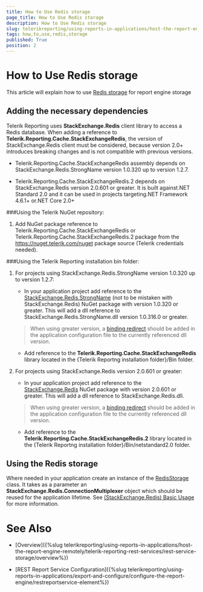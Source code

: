 ```yaml
---
title: How to Use Redis storage
page_title: How to Use Redis storage 
description: How to Use Redis storage
slug: telerikreporting/using-reports-in-applications/host-the-report-engine-remotely/telerik-reporting-rest-services/rest-service-storage/how-to-use-redis-storage
tags: how,to,use,redis,storage
published: True
position: 2
---
```


# How to Use Redis storage



This article will explain how to use          [Redis storage](http://redis.io/)          for report engine storage       

## Adding the necessary dependencies

Telerik Reporting uses __StackExchange.Redis__ client library to access a Redis database.           When adding a reference to __Telerik.Reporting.Cache.StackExchangeRedis__, the version of StackExchange.Redis client must be considered,           because version 2.0+ introduces breaking changes and is not compatible with previous versions.         

* Telerik.Reporting.Cache.StackExchangeRedis assembly depends on StackExchange.Redis.StrongName version 1.0.320 up to version 1.2.7.             

* Telerik.Reporting.Cache.StackExchangeRedis.2 depends on StackExchange.Redis version 2.0.601 or greater.               It is built against.NET Standard 2.0 and it can be used in projects targeting.NET Framework 4.6.1+ or.NET Core 2.0+             

###Using the Telerik NuGet repository:

1. Add NuGet package reference to Telerik.Reporting.Cache.StackExchangeRedis or Telerik.Reporting.Cache.StackExchangeRedis.2 package from the https://nuget.telerik.com/nuget package source (Telerik credentials needed).                 

###Using the Telerik Reporting installation bin folder:

1. For projects using StackExchange.Redis.StrongName version 1.0.320 up to version 1.2.7:                 
   + In your application project add reference to the                        [StackExchange.Redis.StrongName](https://www.nuget.org/packages/StackExchange.Redis.StrongName)                        (not to be mistaken with StackExchange.Redis) NuGet package with version 1.0.320 or greater.                       This will add a dll reference to StackExchange.Redis.StrongName.dll version 1.0.316.0 or greater.                     

   >When using greater version, a  [binding redirect](https://msdn.microsoft.com/en-us/library/eftw1fys(v=vs.110).aspx)  should be added in the application configuration file to the currently referenced dll version.                       

   + Add reference to the                       __Telerik.Reporting.Cache.StackExchangeRedis__                     library located in the {Telerik Reportng installation folder}/Bin folder.                     


1. For projects using StackExchange.Redis version 2.0.601 or greater:                 
   + In your application project add reference to the                        [StackExchange.Redis](https://www.nuget.org/packages/StackExchange.Redis)                        NuGet package with version 2.0.601 or greater.                       This will add a dll reference to StackExchange.Redis.dll.                     

   >When using greater version, a  [binding redirect](https://msdn.microsoft.com/en-us/library/eftw1fys(v=vs.110).aspx)  should be added in the application configuration file to the currently referenced dll version.                       

   + Add reference to the                       __Telerik.Reporting.Cache.StackExchangeRedis.2__                     library located in the {Telerik Reportng installation folder}/Bin/netstandard2.0 folder.                     


## Using the Redis storage

Where needed in your application create an instance of the            [RedisStorage](/reporting/api/Telerik.Reporting.Cache.StackExchangeRedis.RedisStorage)            class. It takes as a parameter an __StackExchange.Redis.ConnectionMultiplexer__         object which should be reused for the application lifetime. See            [(StackExchange.Redis) Basic Usage](https://github.com/StackExchange/StackExchange.Redis/blob/master/docs/Basics.md)  for more information.         


# See Also


 

* [Overview]({%slug telerikreporting/using-reports-in-applications/host-the-report-engine-remotely/telerik-reporting-rest-services/rest-service-storage/overview%})

 

* [REST Report Service Configuration]({%slug telerikreporting/using-reports-in-applications/export-and-configure/configure-the-report-engine/restreportservice-element%})

